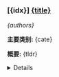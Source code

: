### [{idx}] [{title}]({url})
*{authors}*

**主要类别:** {cate}

**概要:** {tldr}


<details>
  <summary>Details</summary>
**动机n:** {motivation}

**方法:** {method}

**结果:** {result}

**结论:** {conclusion}

**与AI讨论:** {assistant_link_markdown}

**Abstract:** {summary}

</details>
